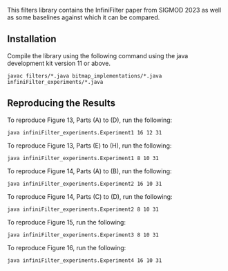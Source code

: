 

This filters library contains the InfiniFilter paper from SIGMOD 2023 as well as some baselines against which it can be compared.  

## Installation
Compile the library using the following command using the java development kit version 11 or above. 
```console
javac filters/*.java bitmap_implementations/*.java infiniFilter_experiments/*.java  
```

## Reproducing the Results

To reproduce Figure 13, Parts (A) to (D), run the following: 
```console
java infiniFilter_experiments.Experiment1 16 12 31    
```

To reproduce Figure 13, Parts (E) to (H), run the following: 
```console
java infiniFilter_experiments.Experiment1 8 10 31    
```

To reproduce Figure 14, Parts (A) to (B), run the following: 
```console
java infiniFilter_experiments.Experiment2 16 10 31   
```

To reproduce Figure 14, Parts (C) to (D), run the following: 
```console
java infiniFilter_experiments.Experiment2 8 10 31  
```

To reproduce Figure 15, run the following: 
```console
java infiniFilter_experiments.Experiment3 8 10 31
```

To reproduce Figure 16, run the following: 
```console
java infiniFilter_experiments.Experiment4 16 10 31
```




